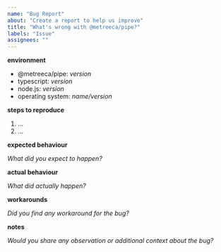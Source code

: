 ```yaml
---
name: "Bug Report"
about: "Create a report to help us improve"
title: "What's wrong with @metreeca/pipe?"
labels: "Issue"
assignees: ""
---
```


**environment**

- @metreeca/pipe: *version*
- typescript: *version*
- node.js: *version*
- operating system: *name/version*

**steps to reproduce**

1. …
2. …

**expected behaviour**

*What did you expect to happen?*

**actual behaviour**

*What did actually happen?*

**workarounds**

*Did you find any workaround for the bug?*

**notes**

*Would you share any observation or additional context about the bug?*
